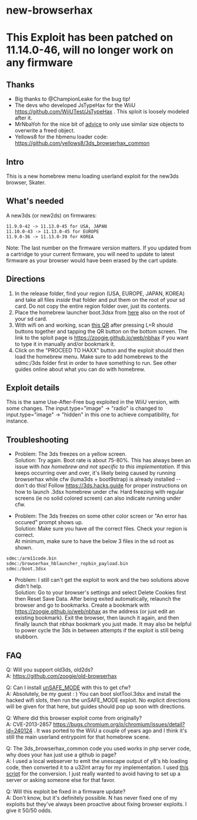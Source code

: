 # new-browserhax

# This Exploit has been patched on 11.14.0-46, will no longer work on any firmware

## Thanks 
- Big thanks to @ChampionLeake for the bug tip!
- The devs who developed JsTypeHax for the WiiU https://github.com/WiiUTest/JsTypeHax . This sploit is loosely modeled after it.
- MrNbaYoh for the nice bit of [advice](https://mrnbayoh.github.io/blog/exploiting-the-3ds-browsers-p2/) to only use similar size objects to overwrite a freed object.
- Yellows8 for the hbmenu loader code: https://github.com/yellows8/3ds_browserhax_common

## Intro

This is a new homebrew menu loading userland exploit for the new3ds browser, Skater. 

## What's needed

A new3ds (or new2ds) on firmwares:<br>
```
11.9.0-42 -> 11.13.0-45 for USA, JAPAN
11.10.0-43 -> 11.13.0-45 for EUROPE
11.9.0-36 -> 11.13.0-39 for KOREA
```
Note: The last number on the firmware version matters. If you updated from a cartridge to your current firmware, you will need to update to latest firmware as your browser would have been erased by the cart update.

## Directions 

1) In the release folder, find your region (USA, EUROPE, JAPAN, KOREA) and take all files *inside* that folder and put them on the root of your sd card. Do not copy the entire region folder over, just its contents.
2) Place the homebrew launcher boot.3dsx from [here](https://github.com/fincs/new-hbmenu/releases/tag/v2.2.0) also on the root of your sd card.
3) With wifi on and working, scan [this QR](http://api.qrserver.com/v1/create-qr-code/?color=000000&bgcolor=FFFFFF&data=https%3A%2F%2Fzoogie.github.io%2Fweb%2Fnbhax&qzone=1&margin=0&size=400x400&ecc=L) after pressing L+R should buttons together and tapping the QR button on the bottom screen. The link to the sploit page is https://zoogie.github.io/web/nbhax if you want to type it in manually and/or bookmark it.
4) Click on the "PROCEED TO HAXX" button and the exploit should then load the homebrew menu. Make sure to add homebrews to the sdmc:/3ds folder first in order to have something to run. See other guides online about what you can do with homebrew.

## Exploit details

This is the same Use-After-Free bug exploited in the WiiU version, with some changes. The input.type="image" -> "radio" is changed to input.type="image" -> "hidden" in this one to achieve compatibility, for instance.

## Troubleshooting

- Problem: The 3ds freezes on a yellow screen.<br>
Solution: Try again. Boot rate is about 75-80%. This has always been an issue with *hax homebrew and not specific to this implementation.* If this keeps occurring over and over, it's likely being caused by running browserhax while cfw (luma3ds + boot9strap) is already installed -- don't do this! Follow https://3ds.hacks.guide for proper instructions on how to launch .3dsx homebrew under cfw. Hard freezing with regular screens (ie no solid colored screen) can also indicate running under cfw.

- Problem: The 3ds freezes on some other color screen or "An error has occured" prompt shows up.<br>
Solution: Make sure you have *all* the correct files. Check your region is correct.<br>
At minimum, make sure to have the below 3 files in the sd root as shown.<br>
```
sdmc:/arm11code.bin
sdmc:/browserhax_hblauncher_ropbin_payload.bin
sdmc:/boot.3dsx
```

- Problem: I still can't get the exploit to work and the two solutions above didn't help.<br>
Solution: Go to your browser's settings and select Delete Cookies first then Reset Save Data. After being exited automatically, relaunch the browser and go to bookmarks. Create a bookmark with https://zoogie.github.io/web/nbhax as the address (or just edit an existing bookmark). Exit the browser, then launch it again, and then finally launch that nbhax bookmark you just made. It may also be helpful to power cycle the 3ds in between attempts if the exploit is still being stubborn.

## FAQ
Q: Will you support old3ds, old2ds?<br>
A: https://github.com/zoogie/old-browserhax

Q: Can I install [unSAFE_MODE](https://github.com/zoogie/unSAFE_MODE) with this to get cfw?<br>
A: Absolutely, be my guest : ) You can boot slotTool.3dsx and install the hacked wifi slots, then run the unSAFE_MODE exploit. No explicit directions will be given for that here, but guides should pop up soon with directions.

Q: Where did this browser exploit come from originally?<br>
A: CVE-2013-2857 https://bugs.chromium.org/p/chromium/issues/detail?id=240124 . It was ported to the WiiU a couple of years ago and I think it's still the main userland entrypoint for that homebrew scene.

Q: The 3ds_browserhax_common code you used works in php server code, why does your hax just use a github io page?<br>
A: I used a local webserver to emit the unescape output of y8's hb loading code, then converted it to a u32int array for my implementation. I used [this script](https://gist.github.com/zoogie/42adb5eab6b7f813f569f5250f7c800f) for the conversion. I just really wanted to avoid having to set up a server or asking someone else for that favor.

Q: Will this exploit be fixed in a firmware update?<br>
A: Don't know, but it's definitely possible. N has never fixed one of my exploits but they've always been proactive about fixing browser exploits. I give it 50/50 odds.

